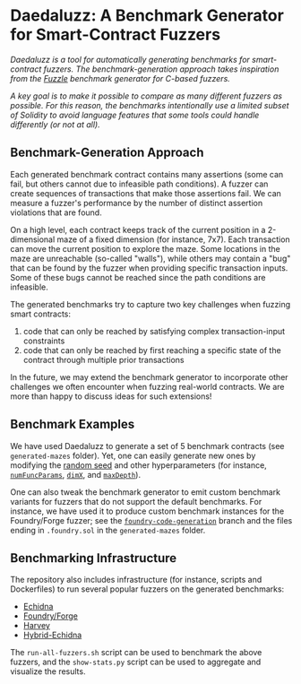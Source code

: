 # Daedaluzz: A Benchmark Generator for Smart-Contract Fuzzers

*Daedaluzz is a tool for automatically generating benchmarks for smart-contract fuzzers. The benchmark-generation approach takes inspiration from the [Fuzzle](https://softsec.kaist.ac.kr/~sangkilc/papers/lee-ase22.pdf) benchmark generator for C-based fuzzers.*

*A key goal is to make it possible to compare as many different fuzzers as possible. For this reason, the benchmarks intentionally use a limited subset of Solidity to avoid language features that some tools could handle differently (or not at all).*

## Benchmark-Generation Approach

Each generated benchmark contract contains many assertions (some can fail, but others cannot due to infeasible path conditions). A fuzzer can create sequences of transactions that make those assertions fail. We can measure a fuzzer's performance by the number of distinct assertion violations that are found.

On a high level, each contract keeps track of the current position in a 2-dimensional maze of a fixed dimension (for instance, 7x7). Each transaction can move the current position to explore the maze. Some locations in the maze are unreachable (so-called "walls"), while others may contain a "bug" that can be found by the fuzzer when providing specific transaction inputs. Some of these bugs cannot be reached since the path conditions are infeasible.

The generated benchmarks try to capture two key challenges when fuzzing smart contracts:
1. code that can only be reached by satisfying complex transaction-input constraints
2. code that can only be reached by first reaching a specific state of the contract through multiple prior transactions

In the future, we may extend the benchmark generator to incorporate other challenges we often encounter when fuzzing real-world contracts. We are more than happy to discuss ideas for such extensions!

## Benchmark Examples

We have used Daedaluzz to generate a set of 5 benchmark contracts (see `generated-mazes` folder). Yet, one can easily generate new ones by modifying the [random seed](https://github.com/ConsenSys/daedaluzz/blob/2c163f4ed12484203345e1df2c619ba53739885d/main.go#L158) and other hyperparameters (for instance, [`numFuncParams`](https://github.com/ConsenSys/daedaluzz/blob/2c163f4ed12484203345e1df2c619ba53739885d/main.go#L159), [`dimX`](https://github.com/ConsenSys/daedaluzz/blob/2c163f4ed12484203345e1df2c619ba53739885d/main.go#L161), and [`maxDepth`](https://github.com/ConsenSys/daedaluzz/blob/2c163f4ed12484203345e1df2c619ba53739885d/main.go#L164)).

One can also tweak the benchmark generator to emit custom benchmark variants for fuzzers that do not support the default benchmarks. For instance, we have used it to produce custom benchmark instances for the Foundry/Forge fuzzer; see the [`foundry-code-generation`](https://github.com/ConsenSys/daedaluzz/tree/foundry-code-generation) branch and the files ending in `.foundry.sol` in the `generated-mazes` folder.

## Benchmarking Infrastructure

The repository also includes infrastructure (for instance, scripts and Dockerfiles) to run several popular fuzzers on the generated benchmarks:
- [Echidna](https://github.com/crytic/echidna)
- [Foundry/Forge](https://github.com/foundry-rs/foundry/tree/master/forge)
- [Harvey](https://mariachris.github.io/Pubs/FSE-2020-Harvey.pdf)
- [Hybrid-Echidna](https://github.com/crytic/optik)

The `run-all-fuzzers.sh` script can be used to benchmark the above fuzzers, and the `show-stats.py` script can be used to aggregate and visualize the results.
